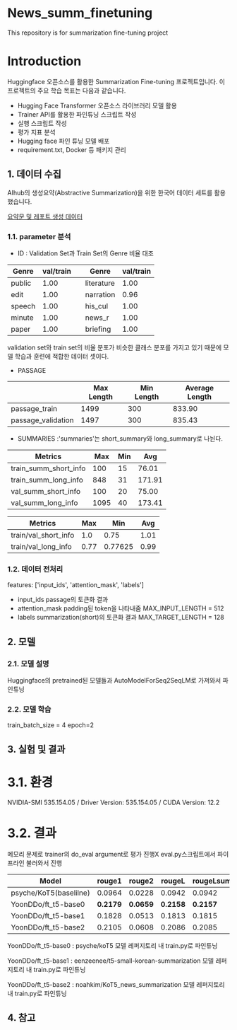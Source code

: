 # News_summ_finetuning
This repository is for summarization fine-tuning project

# Introduction

Huggingface 오픈소스를 활용한 Summarization Fine-tuning 프로젝트입니다. 이 프로젝트의 주요 학습 목표는 다음과 같습니다.


* Hugging Face Transformer 오픈소스 라이브러리 모델 활용
* Trainer API를 활용한 파인튜닝 스크립트 작성
* 실행 스크립트 작성
* 평가 지표 분석
* Hugging face 파인 튜닝 모델 배포
* requirement.txt, Docker 등 패키지 관리

## 1. 데이터 수집
AIhub의 생성요약(Abstractive Summarization)을 위한 한국어 데이터 세트를 활용했습니다.

[요약문 및 레포트 생성 데이터](https://aihub.or.kr/aihubdata/data/view.do?currMenu=115&topMenu=100&aihubDataSe=data&dataSetSn=582)

### 1.1. parameter 분석
- ID : Validation Set과 Train Set의 Genre 비율 대조

| Genre      | val/train    |    | Genre      | val/train    |
|------------|--------|----|------------|--------|
| public     | 1.00   |    | literature | 1.00   |
| edit       | 1.00   |    | narration  | 0.96   |
| speech     | 1.00   |    | his_cul    | 1.00   |
| minute     | 1.00   |    | news_r     | 1.00   |
| paper      | 1.00   |    | briefing   | 1.00   |

validation set와 train set의 비율 분포가 비슷한 클래스 분포를 가지고 있기 때문에 모델 학습과 훈련에 적합한 데이터 셋이다.

- PASSAGE

  
|         | Max Length | Min Length | Average Length   |
|----------------------|------------|------------|------------------|
| passage_train        | 1499       | 300        | 833.90           |
| passage_validation   | 1497       | 300        | 835.43           |

- SUMMARIES :'summaries'는 short_summary와 long_summary로 나뉜다.


| Metrics           | Max      | Min     | Avg               |
| ------------------- | -------- | ------- | ----------------- |
| train_summ_short_info | 100 | 15 | 76.01 |
| train_summ_long_info | 848 | 31 | 171.91 |
| val_summ_short_info | 100 | 20 | 75.00 |
| val_summ_long_info | 1095 | 40 | 173.41 |

| Metrics           | Max      | Min     | Avg               |
| ----------------- | -------- | ------- | ----------------- |
| train/val_short_info | 1.0 | 0.75 | 1.01 |
| train/val_long_info | 0.77 | 0.77625 | 0.99 |

### 1.2. 데이터 전처리

features: ['input_ids', 'attention_mask', 'labels']
- input_ids
  passage의 토큰화 결과
- attention_mask
  padding된 token을 나타내줌
  MAX_INPUT_LENGTH = 512
- labels
  summarization(short)의 토큰화 결과
  MAX_TARGET_LENGTH = 128


## 2. 모델
### 2.1. 모델 설명
Huggingface의 pretrained된 모델들과 AutoModelForSeq2SeqLM로 가져와서 파인튜닝

### 2.2. 모델 학습
train_batch_size = 4
epoch=2
## 3. 실험 및 결과
# 3.1. 환경
NVIDIA-SMI 535.154.05 / Driver Version: 535.154.05 / CUDA Version: 12.2


# 3.2. 결과
메모리 문제로 trainer의 do_eval argument로 평가 진행X eval.py스크립트에서 파이프라인 불러와서 진행

| Model          | rouge1 | rouge2 | rougeL | rougeLsum |
|----------------|--------|--------|--------|-----------|
| psyche/KoT5(baselilne)    | 0.0964 | 0.0228 | 0.0942 | 0.0942    |
| YoonDDo/ft_t5-base0     | **0.2179** | **0.0659** | **0.2158** | **0.2157**    |
| YoonDDo/ft_t5-base1  | 0.1828 | 0.0513 | 0.1813 | 0.1815    |
| YoonDDo/ft_t5-base2     | 0.2105 | 0.0608 | 0.2086 | 0.2085    |

YoonDDo/ft_t5-base0 : psyche/koT5 모델 레퍼지토리 내 train.py로 파인튜닝

YoonDDo/ft_t5-base1 : eenzeenee/t5-small-korean-summarization 모델 레퍼지토리 내 train.py로 파인튜닝

YoonDDo/ft_t5-base2 : noahkim/KoT5_news_summarization 모델 레퍼지토리 내 train.py로 파인튜닝


## 4. 참고


